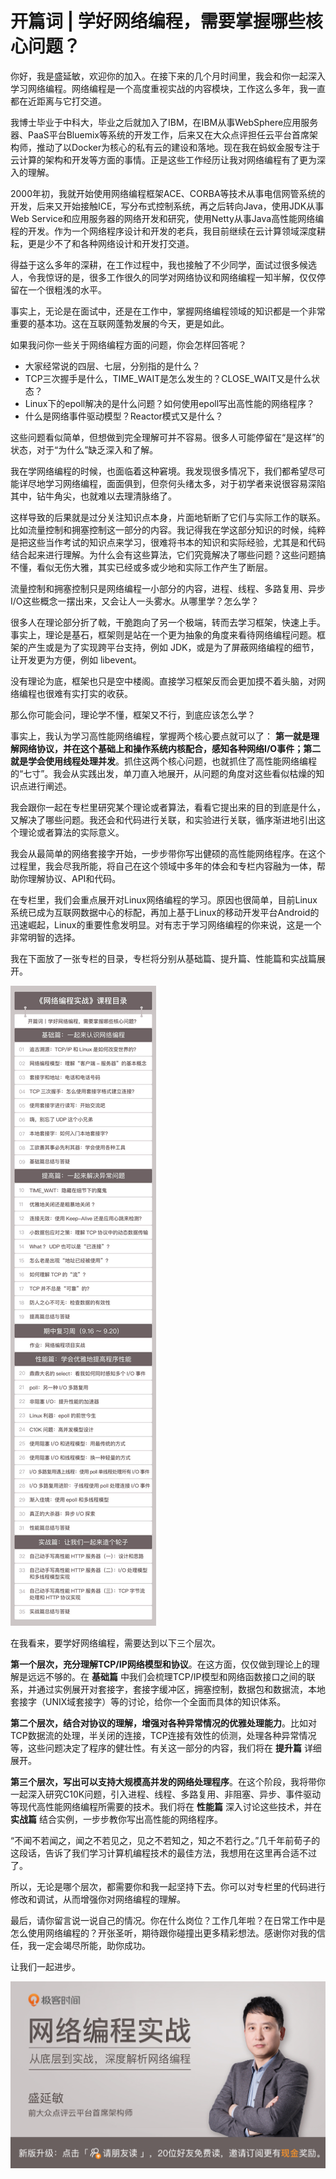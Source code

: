 # 开篇词 | 学好网络编程，需要掌握哪些核心问题？
你好，我是盛延敏，欢迎你的加入。在接下来的几个月时间里，我会和你一起深入学习网络编程。网络编程是一个高度重视实战的内容模块，工作这么多年，我一直都在近距离与它打交道。

我博士毕业于中科大，毕业之后就加入了IBM，在IBM从事WebSphere应用服务器、PaaS平台Bluemix等系统的开发工作，后来又在大众点评担任云平台首席架构师，推动了以Docker为核心的私有云的建设和落地。现在我在蚂蚁金服专注于云计算的架构和开发等方面的事情。正是这些工作经历让我对网络编程有了更为深入的理解。

2000年初，我就开始使用网络编程框架ACE、CORBA等技术从事电信网管系统的开发，后来又开始接触ICE，写分布式控制系统，再之后转向Java，使用JDK从事Web Service和应用服务器的网络开发和研究，使用Netty从事Java高性能网络编程的开发。作为一个网络程序设计和开发的老兵，我目前继续在云计算领域深度耕耘，更是少不了和各种网络设计和开发打交道。

得益于这么多年的深耕，在工作过程中，我也接触了不少同学，面试过很多候选人，令我惊讶的是，很多工作很久的同学对网络协议和网络编程一知半解，仅仅停留在一个很粗浅的水平。

事实上，无论是在面试中，还是在工作中，掌握网络编程领域的知识都是一个非常重要的基本功。这在互联网蓬勃发展的今天，更是如此。

如果我问你一些关于网络编程方面的问题，你会怎样回答呢？

- 大家经常说的四层、七层，分别指的是什么？
- TCP三次握手是什么，TIME\_WAIT是怎么发生的？CLOSE\_WAIT又是什么状态？
- Linux下的epoll解决的是什么问题？如何使用epoll写出高性能的网络程序？
- 什么是网络事件驱动模型？Reactor模式又是什么？

这些问题看似简单，但想做到完全理解可并不容易。很多人可能停留在“是这样”的状态，对于“为什么”缺乏深入和了解。

我在学网络编程的时候，也面临着这种窘境。我发现很多情况下，我们都希望尽可能详尽地学习网络编程，面面俱到，但奈何头绪太多，对于初学者来说很容易深陷其中，钻牛角尖，也就难以去理清脉络了。

这样导致的后果就是过分关注知识点本身，片面地斩断了它们与实际工作的联系。比如流量控制和拥塞控制这一部分的内容。我记得我在学这部分知识的时候，纯粹是把这些当作考试的知识点来学习，很难将书本的知识和实际经验，尤其是和代码结合起来进行理解。为什么会有这些算法，它们究竟解决了哪些问题？这些问题搞不懂，看似无伤大雅，其实已经或多或少地和实际工作产生了断层。

流量控制和拥塞控制只是网络编程一小部分的内容，进程、线程、多路复用、异步I/O这些概念一摆出来，又会让人一头雾水。从哪里学？怎么学？

很多人在理论部分折了戟，干脆跑向了另一个极端，转而去学习框架，快速上手。事实上，理论是基石，框架则是站在一个更为抽象的角度来看待网络编程问题。框架的产生或是为了实现跨平台支持，例如 JDK，或是为了屏蔽网络编程的细节，让开发更为方便，例如 libevent。

没有理论为底，框架也只是空中楼阁。直接学习框架反而会更加摸不着头脑，对网络编程也很难有实打实的收获。

那么你可能会问，理论学不懂，框架又不行，到底应该怎么学？

事实上，我认为学习高性能网络编程，掌握两个核心要点就可以了： **第一就是理解网络协议，并在这个基础上和操作系统内核配合，感知各种网络I/O事件；第二就是学会使用线程处理并发**。抓住这两个核心问题，也就抓住了高性能网络编程的“七寸”。我会从实践出发，单刀直入地展开，从问题的角度对这些看似枯燥的知识点进行阐述。

我会跟你一起在专栏里研究某个理论或者算法，看看它提出来的目的到底是什么，又解决了哪些问题。我还会和代码进行关联，和实验进行关联，循序渐进地引出这个理论或者算法的实际意义。

我会从最简单的网络套接字开始，一步步带你写出健硕的高性能网络程序。在这个过程里，我会尽我所能，将自己在这个领域中多年的体会和专栏内容融为一体，帮助你理解协议、API和代码。

在专栏里，我们会重点展开对Linux网络编程的学习。原因也很简单，目前Linux系统已成为互联网数据中心的标配，再加上基于Linux的移动开发平台Android的迅速崛起，Linux的重要性愈发明显。对有志于学习网络编程的你来说，这是一个非常明智的选择。

我在下面放了一张专栏的目录，专栏将分别从基础篇、提升篇、性能篇和实战篇展开。

![](images/111267/d9868ff93c308befe7bb3f06cfc828b4.jpg)

在我看来，要学好网络编程，需要达到以下三个层次。

**第一个层次，充分理解TCP/IP网络模型和协议**。在这方面，仅仅做到理论上的理解是远远不够的。在 **基础篇** 中我们会梳理TCP/IP模型和网络函数接口之间的联系，并通过实例展开对套接字，套接字缓冲区，拥塞控制，数据包和数据流，本地套接字（UNIX域套接字）等的讨论，给你一个全面而具体的知识体系。

**第二个层次，结合对协议的理解，增强对各种异常情况的优雅处理能力**。比如对TCP数据流的处理，半关闭的连接，TCP连接有效性的侦测，处理各种异常情况等，这些问题决定了程序的健壮性。有关这一部分的内容，我们将在 **提升篇** 详细展开。

**第三个层次，写出可以支持大规模高并发的网络处理程序**。在这个阶段，我将带你一起深入研究C10K问题，引入进程、线程、多路复用、非阻塞、异步、事件驱动等现代高性能网络编程所需要的技术。我们将在 **性能篇** 深入讨论这些技术，并在 **实战篇** 结合实例，一步步教你写出高性能的网络程序。

“不闻不若闻之，闻之不若见之，见之不若知之，知之不若行之。”几千年前荀子的这段话，告诉了我们学习计算机编程技术的最佳方法，我想用在这里再合适不过了。

所以，无论是哪个层次，都需要你和我一起坚持下去。你可以对专栏里的代码进行修改和调试，从而增强你对网络编程的理解。

最后，请你留言说一说自己的情况。你在什么岗位？工作几年啦？在日常工作中是怎么使用网络编程的？开张圣听，期待跟你碰撞出更多精彩想法。感谢你对我的信任，我一定会竭尽所能，助你成功。

让我们一起进步。

![](images/111267/bfc96ae0d8f839919b9d9866cfb8b025.jpg)